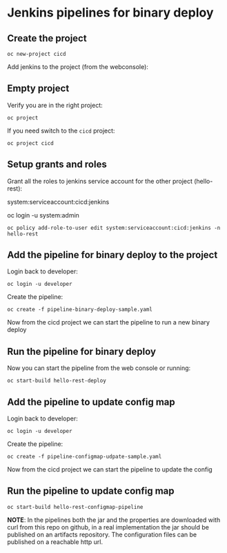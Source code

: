 # Jenkins pipelines for binary deploy

## Create the project

```
oc new-project cicd
```


Add jenkins to the project (from the webconsole):

## Empty project

Verify you are in the right project:

```
oc project
```

If you need switch to the ```cicd``` project:

```
oc project cicd
```

## Setup grants and roles

Grant all the roles to jenkins service account for the other project (hello-rest):

system:serviceaccount:cicd:jenkins

oc login -u system:admin 

```
oc policy add-role-to-user edit system:serviceaccount:cicd:jenkins -n hello-rest
```

## Add the pipeline for binary deploy to the project

Login back to developer:

```
oc login -u developer
```

Create the pipeline:

```
oc create -f pipeline-binary-deploy-sample.yaml 
```

Now from the cicd project we can start the pipeline to run a new binary deploy

## Run the pipeline for binary deploy

Now you can start the pipeline from the web console or running:

```
oc start-build hello-rest-deploy
```

## Add the pipeline to update config map

Login back to developer:

```
oc login -u developer
```

Create the pipeline:

```
oc create -f pipeline-configmap-udpate-sample.yaml
```

Now from the cicd project we can start the pipeline to update the config

## Run the pipeline to update config map

```
oc start-build hello-rest-configmap-pipeline
```

**NOTE**: In the pipelines both the jar and the properties are downloaded with curl from this repo on github, in a real implementation the jar should be published on an artifacts repository. The configuration files can be published on a reachable http url. 
